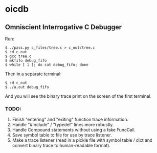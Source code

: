 oicdb
=====

## Omniscient Interrogative C Debugger

Run:

```
$ ./pass.py c_files/tree.c > c_out/tree.c
$ cd c_out
$ gcc tree.c
$ mkfifo debug_fifo
$ while [ 1 ]; do cat debug_fifo; done
```

Then in a separate terminal:

```
$ cd c_out
$ ./a.out debug_fifo
```

And you will see the binary trace print on the screen of the first terminal.

### TODO:
1.    Finish "entering" and "exiting" function trace information.
2.    Handle "#include" / "typedef" lines more robustly.
3.    Handle Compound statements without using a fake FuncCall.
4.    Save symbol table to file for use by trace listener.
5.    Make a trace listener (read in a pickle file with symbol table / dict
      and convert binary trace to human-readable format).

